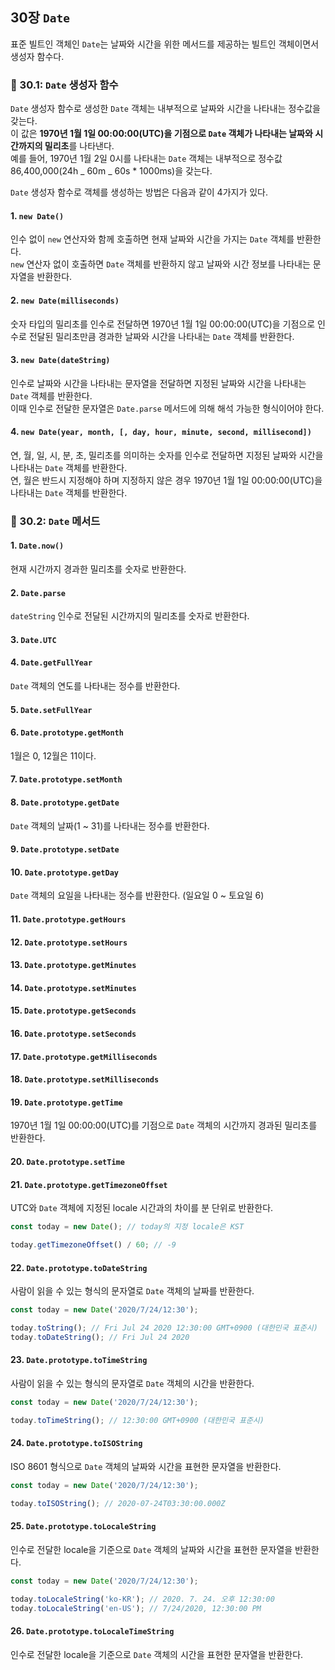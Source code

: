 ## 30장 `Date`

표준 빌트인 객체인 `Date`는 날짜와 시간을 위한 메서드를 제공하는 빌트인 객체이면서 생성자 함수다.

### 📍 30.1: `Date` 생성자 함수

`Date` 생성자 함수로 생성한 `Date` 객체는 내부적으로 날짜와 시간을 나타내는 정수값을 갖는다.  
이 값은 **1970년 1월 1일 00:00:00(UTC)을 기점으로 `Date` 객체가 나타내는 날짜와 시간까지의 밀리초**를 나타낸다.  
예를 들어, 1970년 1월 2일 0시를 나타내는 `Date` 객체는 내부적으로 정수값 86,400,000(24h _ 60m _ 60s \* 1000ms)을 갖는다.

`Date` 생성자 함수로 객체를 생성하는 방법은 다음과 같이 4가지가 있다.

#### 1. `new Date()`

인수 없이 `new` 연산자와 함께 호출하면 현재 날짜와 시간을 가지는 `Date` 객체를 반환한다.  
`new` 연산자 없이 호출하면 `Date` 객체를 반환하지 않고 날짜와 시간 정보를 나타내는 문자열을 반환한다.

#### 2. `new Date(milliseconds)`

숫자 타입의 밀리초를 인수로 전달하면 1970년 1월 1일 00:00:00(UTC)을 기점으로 인수로 전달된 밀리초만큼 경과한 날짜와 시간을 나타내는 `Date` 객체를 반환한다.

#### 3. `new Date(dateString)`

인수로 날짜와 시간을 나타내는 문자열을 전달하면 지정된 날짜와 시간을 나타내는 `Date` 객체를 반환한다.  
이때 인수로 전달한 문자열은 `Date.parse` 메서드에 의해 해석 가능한 형식이어야 한다.

#### 4. `new Date(year, month, [, day, hour, minute, second, millisecond])`

연, 월, 일, 시, 분, 초, 밀리초를 의미하는 숫자를 인수로 전달하면 지정된 날짜와 시간을 나타내는 `Date` 객체를 반환한다.  
연, 월은 반드시 지정해야 하며 지정하지 않은 경우 1970년 1월 1일 00:00:00(UTC)을 나타내는 `Date` 객체를 반환한다.

### 📍 30.2: `Date` 메서드

#### 1. `Date.now()`

현재 시간까지 경과한 밀리초를 숫자로 반환한다.

#### 2. `Date.parse`

`dateString` 인수로 전달된 시간까지의 밀리초를 숫자로 반환한다.

#### 3. `Date.UTC`

#### 4. `Date.getFullYear`

`Date` 객체의 연도를 나타내는 정수를 반환한다.

#### 5. `Date.setFullYear`

#### 6. `Date.prototype.getMonth`

1월은 0, 12월은 11이다.

#### 7. `Date.prototype.setMonth`

#### 8. `Date.prototype.getDate`

`Date` 객체의 날짜(1 ~ 31)를 나타내는 정수를 반환한다.

#### 9. `Date.prototype.setDate`

#### 10. `Date.prototype.getDay`

`Date` 객체의 요일을 나타내는 정수를 반환한다. (일요일 0 ~ 토요일 6)

#### 11. `Date.prototype.getHours`

#### 12. `Date.prototype.setHours`

#### 13. `Date.prototype.getMinutes`

#### 14. `Date.prototype.setMinutes`

#### 15. `Date.prototype.getSeconds`

#### 16. `Date.prototype.setSeconds`

#### 17. `Date.prototype.getMilliseconds`

#### 18. `Date.prototype.setMilliseconds`

#### 19. `Date.prototype.getTime`

1970년 1월 1일 00:00:00(UTC)를 기점으로 `Date` 객체의 시간까지 경과된 밀리초를 반환한다.

#### 20. `Date.prototype.setTime`

#### 21. `Date.prototype.getTimezoneOffset`

UTC와 `Date` 객체에 지정된 locale 시간과의 차이를 분 단위로 반환한다.

```javascript
const today = new Date(); // today의 지정 locale은 KST

today.getTimezoneOffset() / 60; // -9
```

#### 22. `Date.prototype.toDateString`

사람이 읽을 수 있는 형식의 문자열로 `Date` 객체의 날짜를 반환한다.

```javascript
const today = new Date('2020/7/24/12:30');

today.toString(); // Fri Jul 24 2020 12:30:00 GMT+0900 (대한민국 표준시)
today.toDateString(); // Fri Jul 24 2020
```

#### 23. `Date.prototype.toTimeString`

사람이 읽을 수 있는 형식의 문자열로 `Date` 객체의 시간을 반환한다.

```javascript
const today = new Date('2020/7/24/12:30');

today.toTimeString(); // 12:30:00 GMT+0900 (대한민국 표준시)
```

#### 24. `Date.prototype.toISOString`

ISO 8601 형식으로 `Date` 객체의 날짜와 시간을 표현한 문자열을 반환한다.

```javascript
const today = new Date('2020/7/24/12:30');

today.toISOString(); // 2020-07-24T03:30:00.000Z
```

#### 25. `Date.prototype.toLocaleString`

인수로 전달한 locale을 기준으로 `Date` 객체의 날짜와 시간을 표현한 문자열을 반환한다.

```javascript
const today = new Date('2020/7/24/12:30');

today.toLocaleString('ko-KR'); // 2020. 7. 24. 오후 12:30:00
today.toLocaleString('en-US'); // 7/24/2020, 12:30:00 PM
```

#### 26. `Date.prototype.toLocaleTimeString`

인수로 전달한 locale을 기준으로 `Date` 객체의 시간을 표현한 문자열을 반환한다.
